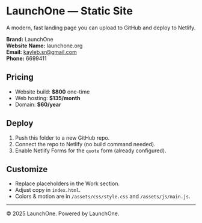 # LaunchOne — Static Site

A modern, fast landing page you can upload to GitHub and deploy to Netlify.

**Brand:** LaunchOne  
**Website Name:** launchone.org  
**Email:** kayleb.sr@gmail.com  
**Phone:** 6699411

## Pricing
- Website build: **$800** one-time
- Web hosting: **$135/month**
- Domain: **$60/year**

## Deploy
1. Push this folder to a new GitHub repo.
2. Connect the repo to Netlify (no build command needed).
3. Enable Netlify Forms for the `quote` form (already configured).

## Customize
- Replace placeholders in the Work section.
- Adjust copy in `index.html`.
- Colors & motion are in `/assets/css/style.css` and `/assets/js/main.js`.

---

© 2025 LaunchOne. Powered by LaunchOne.
